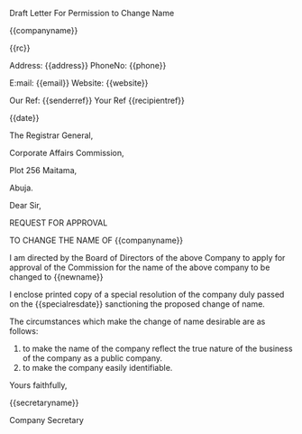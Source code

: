 Draft Letter For Permission to Change Name 

{{companyname}}

{{rc}}

Address: {{address}} PhoneNo: {{phone}}

E:mail: {{email}} Website: {{website}}

Our Ref: {{senderref}} Your Ref {{recipientref}}

 

 

 

{{date}}

 

The Registrar General, 

Corporate Affairs Commission, 

Plot 256 Maitama, 

Abuja. 

 

Dear Sir, 

 

REQUEST FOR APPROVAL 

TO CHANGE THE NAME OF {{companyname}}

 

I am directed by the Board of Directors of the above Company to apply for approval 
of the Commission for the name of the above company to be changed to {{newname}}

 

I enclose printed copy of a special resolution of the company duly passed on the {{specialresdate}} sanctioning the proposed change of name. 

 

The circumstances which make the change of name desirable are as follows: 

1. to make the name of the company reflect the true nature of the business 
of the company as a public company. 
2. to make the company easily identifiable. 


 

 

Yours faithfully, 

{{secretaryname}}

Company Secretary 
